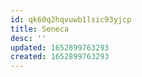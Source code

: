 ```yaml
---
id: qk60q2hqvuwb1lsic93yjcp
title: Seneca
desc: ''
updated: 1652899763293
created: 1652899763293
---
```


